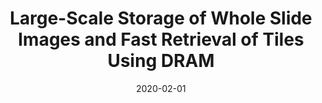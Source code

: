 ---
title: "Large-Scale Storage of Whole Slide Images and Fast Retrieval of Tiles Using DRAM"
collection: publications
permalink: /publication/2019-NiDAN
date: 2020-02-01
paperurl: 'https://drive.google.com/file/d/1DPRPQcQKauADbgAKxCF112lNDit9bQIm/view'
citation: 'Daniel E. Lopez Barron, Praveen Rao, Deepthi Rao, Ossama Tawfik, <b>Arun Zachariah</b> - &quot;Large-Scale Storage of Whole Slide Images and Fast Retrieval of Tiles Using DRAM.&quot; <i>2020 SPIE Defense + Commercial Sensing: Big Data II: Learning, Analytics, and Applications Conference</i>, Anaheim, CA.'
---